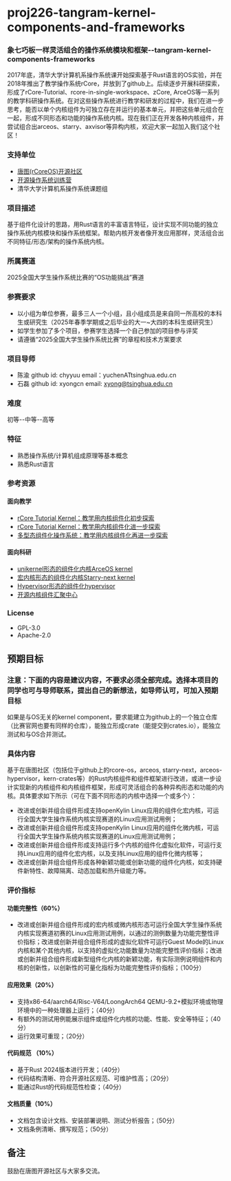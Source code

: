 # proj226-tangram-kernel-components-and-frameworks
### 象七巧板一样灵活组合的操作系统模块和框架--tangram-kernel-components-frameworks

2017年底，清华大学计算机系操作系统课开始探索基于Rust语言的OS实验，并在2018年推出了教学操作系统rCore，并放到了github上。后续逐步开展科研探索，形成了rCore-Tutorial、rcore-in-single-workspace、zCore, ArceOS等一系列的教学科研操作系统。在对这些操作系统进行教学和研发的过程中，我们在进一步思考，能否以单个内核组件为可独立存在并运行的基本单元，并把这些单元组合在一起，形成不同形态和功能的操作系统内核。现在我们正在开发各种内核组件，并尝试组合出arceos、starry、axvisor等异构内核，欢迎大家一起加入我们这个社区！

### 支持单位 
- [唐图(rCoreOS)开源社区](https://github.com/rcore-os)
- [开源操作系统训练营](https://opencamp.cn/os2edu/camp/2025spring)
- 清华大学计算机系操作系统课题组
### 项目描述
基于组件化设计的思路，用Rust语言的丰富语言特征，设计实现不同功能的独立操作系统内核模块和操作系统框架。帮助内核开发者像开发应用那样，灵活组合出不同特征/形态/架构的操作系统内核。

### 所属赛道
2025全国大学生操作系统比赛的“OS功能挑战”赛道

### 参赛要求

- 以小组为单位参赛，最多三人一个小组，且小组成员是来自同一所高校的本科生或研究生（2025年春季学期或之后毕业的大一~大四的本科生或研究生）
- 如学生参加了多个项目，参赛学生选择一个自己参加的项目参与评奖
- 请遵循“2025全国大学生操作系统比赛”的章程和技术方案要求

### 项目导师

- 陈渝 github id: chyyuu   email：yuchenATtsinghua.edu.cn
- 石磊 github id: xyongcn  email: xyong@tsinghua.edu.cn

### 难度

初等--中等--高等

### 特征

- 熟悉操作系统/计算机组成原理等基本概念
- 熟悉Rust语言


### 参考资源
#### 面向教学
- [rCore Tutorial Kernel：教学用内核组件化初步探索](https://github.com/rcore-os/rCore-Tutorial-in-single-workspace)
- [rCore Tutorial Kernel：教学用内核组件化进一步探索](https://github.com/crates-rcore-in-single-workspace)
- [多型态组件化操作系统：教学用内核组件化再进一步探索](https://opencamp.cn/os2edu/camp/2024fall/stage/3)
#### 面向科研 
- [unikernel形态的组件化内核ArceOS kernel](https://github.com/oscomp/arceos)
- [宏内核形态的组件化内核Starry-next kernel](https://github.com/oscomp/stary-next)
- [Hypervisor形态的组件化hypervisor](https://github.com/arceos-hypervisor/axvisor)
- [开源内核组件汇聚中心](https://github.com/kern-crates)
  
### License

- GPL-3.0 
- Apache-2.0



## 预期目标

### 注意：下面的内容是建议内容，不要求必须全部完成。选择本项目的同学也可与导师联系，提出自己的新想法，如导师认可，可加入预期目标
如果是与OS无关的kernel component，要求能建立为github上的一个独立仓库（比赛官网也要有同样的仓库），能独立形成crate（能提交到crates.io），能独立测试和与OS合并测试。

### 具体内容
基于在唐图社区（包括位于github上的rcore-os，arceos, starry-next，arceos-hypervisor，kern-crates等）的Rust内核组件和组件框架进行改进，或进一步设计实现新的内核组件和内核组件框架，形成可灵活组合的各种异构形态和功能的内核。具体要求如下所示（可在下面不同形态的内核中选择一个或多个）：
- 改进或创新并组合组件形成支持openKylin Linux应用的组件化宏内核，可运行全国大学生操作系统内核实现赛道的Linux应用测试用例；
- 改进或创新并组合组件形成支持openKylin Linux应用的组件化微内核，可运行全国大学生操作系统内核实现赛道的Linux应用测试用例；
- 改进或创新并组合组件形成支持运行多个内核的组件化虚拟化软件，可运行支持Linux应用的组件化宏内核，以及支持Linux应用的组件化微内核等；
- 改进或创新并组合组件形成各种新颖功能或创新功能的组件化内核，如支持硬件新特性、故障隔离、动态加载和热升级能力等。

### 评价指标
#### 功能完整性（60%）
- 改进或创新并组合组件形成的宏内核或微内核形态可运行全国大学生操作系统内核实现赛道初赛的Linux应用测试用例，以通过的测例数量为功能完整性评价指标；改进或创新并组合组件形成的虚拟化软件可运行Guest Mode的Linux内核和某个其他内核，以支持的虚拟化功能数量为功能完整性评价指标；改进或创新并组合组件形成新型组件化内核的新颖功能，有实际测例说明组件和内核的创新性，以创新性的可量化指标为功能完整性评价指标；（100分）
#### 应用效果（20%）
- 支持x86-64/aarch64/Risc-V64/LoongArch64 QEMU-9.2+模拟环境或物理环境中的一种处理器上运行；（40分）
- 有额外的测试用例能展示组件或组件化内核的功能、性能、安全等特征；（40分）
- 运行效果可重现；（20分）
#### 代码规范 （10%）
- 基于Rust 2024版本进行开发；（40分）
- 代码结构清晰、符合开源社区规范、可维护性高；（20分）
- 能通过Rust的代码规范性检查；（40分）
#### 文档质量（10%）
- 文档包含设计文档、安装部署说明、测试分析报告；（50分）
- 文档条例清晰、撰写规范；（50分）


## 备注

鼓励在唐图开源社区与大家多交流。
